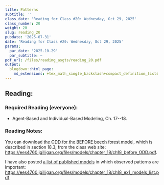```yaml
---
title: Patterns
subtitle: ''
class_date: 'Reading for Class #20: Wednesday, Oct 29, 2025'
class_number: 20
weight: 20
slug: reading_20
pubdate: '2025-07-31'
date: 'Reading for Class #20: Wednesday, Oct 29, 2025'
params:
  par_date: '2025-10-29'
  par_subtitle: ~
pdf_url: /files/reading_asgts/reading_20.pdf
output:
  blogdown::html_page:
    md_extensions: +tex_math_single_backslash+compact_definition_lists
---
```

## Reading:

### Required Reading (everyone):

* Agent-Based and Individual-Based Modeling, Ch. 17--18.

### Reading Notes:

You can download [the ODD for the BEFORE beech forest model](/files/models/chapter_18/ch18_before_ODD.pdf), which is described in section 18.3, from the class web site: <https://ees4760.jgilligan.org/files/models/chapter_18/ch18_before_ODD.pdf>.

I have also posted [a list of published models](/files/models/chapter_18/ch18_ex1_models_list.pdf) in which observed patterns are important: <https://ees4760.jgilligan.org/files/models/chapter_18/ch18_ex1_models_list.pdf>
